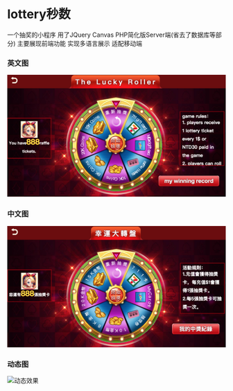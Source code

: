 # lottery秒数
一个抽奖的小程序
用了JQuery Canvas PHP简化版Server端(省去了数据库等部分) 主要展现前端功能
实现多语言展示 适配移动端

### 英文图
![英文图](https://github.com/Chennan89/lottery/blob/master/images/forGitReadMe/en.png)
### 中文图
![中文图](https://github.com/Chennan89/lottery/blob/master/images/forGitReadMe/zh.png)

### 动态图
![动态效果](https://github.com/Chennan89/lottery/blob/master/images/forGitReadMe/%E6%8A%BD%E5%A5%96.gif)
